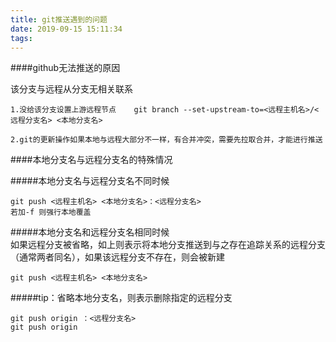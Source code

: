 ```yaml
---
title: git推送遇到的问题
date: 2019-09-15 15:11:34
tags:
---
```


####github无法推送的原因 

该分支与远程从分支无相关联系 
```					  
1.没给该分支设置上游远程节点    git branch --set-upstream-to=<远程主机名>/<远程分支名> <本地分支名>

2.git的更新操作如果本地与远程大部分不一样，有合并冲突，需要先拉取合并，才能进行推送
```


####本地分支名与远程分支名的特殊情况

#####本地分支名与远程分支名不同时候
```
git push <远程主机名> <本地分支名>：<远程分支名>   
若加-f 则强行本地覆盖
```

#####本地分支名和远程分支名相同时候   
如果远程分支被省略，如上则表示将本地分支推送到与之存在追踪关系的远程分支（通常两者同名），如果该远程分支不存在，则会被新建
```
git push <远程主机名> <本地分支名> 
```
#####tip：省略本地分支名，则表示删除指定的远程分支
```
git push origin ：<远程分支名> 
git push origin 
```

